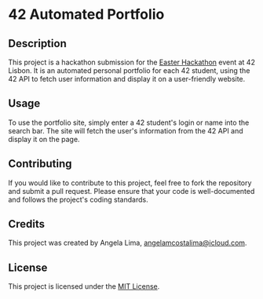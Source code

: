 # 42 Automated Portfolio

## Description

This project is a hackathon submission for the [Easter Hackathon](https://raw.githubusercontent.com/angelamcosta/42automated-portfolio/main/Easter_Hackathon_-_Instructions.pdf) event at 42 Lisbon. It is an automated personal portfolio for each 42 student, using the 42 API to fetch user information and display it on a user-friendly website.

## Usage

To use the portfolio site, simply enter a 42 student's login or name into the search bar. The site will fetch the user's information from the 42 API and display it on the page.

## Contributing

If you would like to contribute to this project, feel free to fork the repository and submit a pull request. Please ensure that your code is well-documented and follows the project's coding standards.

## Credits

This project was created by Angela Lima, [angelamcostalima@icloud.com](angelamcostalima@icloud.com).

## License

This project is licensed under the [MIT License](https://opensource.org/licenses/MIT).